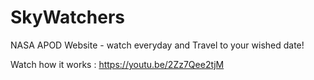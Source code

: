 # SkyWatchers

NASA APOD Website - watch everyday and Travel to your wished date!

Watch how it works : https://youtu.be/2Zz7Qee2tjM
